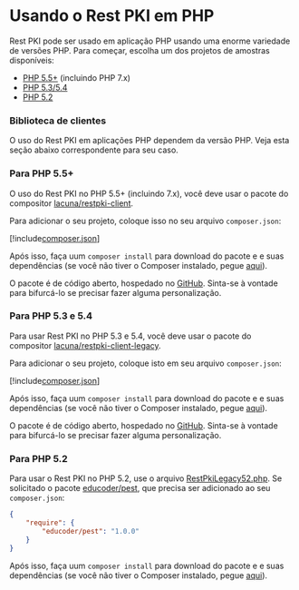 ﻿# Usando o Rest PKI em PHP

Rest PKI pode ser usado em aplicação PHP usando uma enorme variedade de versões PHP. Para começar, escolha um dos projetos de amostras disponíveis:

* [PHP 5.5+](current.md) (incluindo PHP 7.x)
* [PHP 5.3/5.4](legacy.md)
* [PHP 5.2](legacy52.md)

### Biblioteca de clientes

O uso do Rest PKI em aplicações PHP dependem da versão PHP. Veja esta seção abaixo correspondente para seu caso.

### Para PHP 5.5+

O uso do Rest PKI no PHP 5.5+ (incluindo 7.x), você deve usar o pacote do compositor [lacuna/restpki-client](https://packagist.org/packages/lacuna/restpki-client).

Para adicionar o seu projeto, coloque isso no seu arquivo `composer.json`:

[!include[composer.json](../../../../includes/rest-pki/php/composer.md)] 

Após isso, faça uum `composer install` para download do pacote e e suas dependências (se você não tiver o Composer instalado, pegue [aqui](https://getcomposer.org/)).

O pacote é de código aberto, hospedado no [GitHub](https://github.com/LacunaSoftware/RestPkiPhpClient). Sinta-se à vontade para bifurcá-lo
se precisar fazer alguma personalização.

### Para PHP 5.3 e 5.4

Para usar Rest PKI no PHP 5.3 e 5.4, você deve usar o pacote do compositor [lacuna/restpki-client-legacy](https://packagist.org/packages/lacuna/restpki-client-legacy).

Para adicionar o seu projeto, coloque isto em seu arquivo `composer.json`:

[!include[composer.json](../../../../includes/rest-pki/php/composer-legacy.md)] 

Após isso, faça uum `composer install` para download do pacote e e suas dependências (se você não tiver o Composer instalado, pegue [aqui](https://getcomposer.org/)).

O pacote é de código aberto, hospedado no [GitHub](https://github.com/LacunaSoftware/RestPkiPhpClientLegacy). Sinta-se à vontade para bifurcá-lo
se precisar fazer alguma personalização.

### Para PHP 5.2

Para usar o Rest PKI no PHP 5.2, use o arquivo [RestPkiLegacy52.php](https://github.com/LacunaSoftware/RestPkiSamples/blob/master/PHP/legacy52/RestPkiLegacy52.php). Se solicitado o pacote [educoder/pest](https://packagist.org/packages/educoder/pest), que
precisa ser adicionado ao seu `composer.json`:

```json
{
    "require": {
        "educoder/pest": "1.0.0"
    }
}
```

Após isso, faça uum `composer install` para download do pacote e e suas dependências (se você não tiver o Composer instalado, pegue [aqui](https://getcomposer.org/)).
